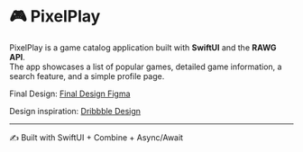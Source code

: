 # 🎮 PixelPlay

PixelPlay is a game catalog application built with **SwiftUI** and the **RAWG API**.  
The app showcases a list of popular games, detailed game information, a search feature, and a simple profile page.  

Final Design: [Final Design Figma](https://www.figma.com/design/uCo19ubAWVNiruDIn3ZeUB/Untitled?node-id=0-1&t=pMUKKcuZMSWRDgMs-1)

Design inspiration: [Dribbble Design](https://cdn.dribbble.com/userupload/11861173/file/original-c31e0c8f06d6d1203a9e12ac720f7ab9.jpg?resize=1504x1128&vertical=center)

---

✍️ Built with SwiftUI + Combine + Async/Await
